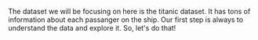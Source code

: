 The dataset we will be focusing on here is the titanic dataset. It has tons of information about each passanger on the ship. Our first step is always to understand the data and explore it. So, let's do that!
